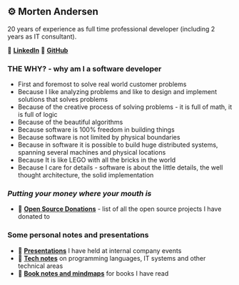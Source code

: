 ## ⚙️ Morten Andersen

20 years of experience as full time professional developer (including 2 years as IT consultant).

🔗 [**LinkedIn**](https://www.linkedin.com/in/morten-andersen-cph/)
🔗 [**GitHub**](https://github.com/morten-andersen)

### THE WHY? - why am I a software developer

* First and foremost to solve real world customer problems
* Because I like analyzing problems and like to design and implement solutions that solves problems
* Because of the creative process of solving problems - it is full of math, it is full of logic
* Because of the beautiful algorithms
* Because software is 100% freedom in building things
* Because software is not limited by physical boundaries
* Because in software it is possible to build huge distributed systems, spanning several machines and physical locations
* Because It is like LEGO with all the bricks in the world
* Because I care for details - software is about the little details, the well thought architecture, the solid implementation

### *Putting your money where your mouth is*

* 🔗 [**Open Source Donations**](https://tech-notes.accel.dk/opensource) - list of all the open source projects I have donated to

### Some personal notes and presentations

* 🔗 [**Presentations**](https://presentations.accel.dk/) I have held at internal company events
* 🔗 [**Tech notes**](https://tech-notes.accel.dk/) on programming languages, IT systems and other technical areas
* 🔗 [**Book notes and mindmaps**](https://book-notes.accel.dk/) for books I have read
